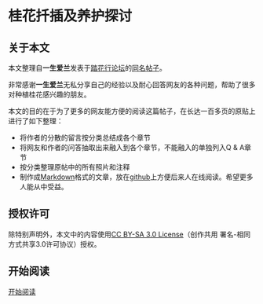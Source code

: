 # 桂花扦插及养护探讨

## 关于本文

本文整理自**一生爱兰**发表于[踏花行论坛](http://www.tahua.net/)的[同名帖子](http://www.tahua.net/thread-189291-1-1.html)。

非常感谢**一生爱兰**无私分享自己的经验以及耐心回答网友的各种问题，帮助了很多对种植桂花感兴趣的朋友。

本文的目的在于为了更多的网友能方便的阅读这篇帖子，在长达一百多页的原贴上进行了如下整理：

* 将作者的分散的留言按分类总结成各个章节
* 将网友和作者的问答抽取出来融入到各个章节，不能融入的单独列入Q & A章节
* 按分类整理原帖中的所有照片和注释
* 制作成[Markdown](http://daringfireball.net/projects/markdown/)格式的文章，放在[github](https://github.com/northbright/plants)上方便后来人在线阅读。希望更多人能从中受益。

## 授权许可  
除特别声明外，本文中的内容使用[CC BY-SA 3.0 License](http://creativecommons.org/licenses/by-sa/3.0/)（创作共用 署名-相同方式共享3.0许可协议）授权。

## 开始阅读

[开始阅读](content.md)
